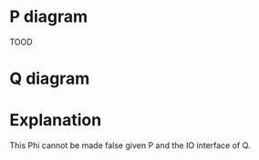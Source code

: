 # P diagram

TOOD

# Q diagram
# Explanation
This Phi cannot be made false given P and the IO interface of Q.